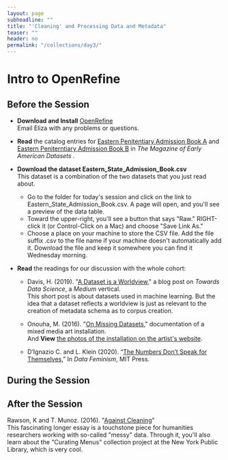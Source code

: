 ```yaml
---
layout: page
subheadline: ""
title: "'Cleaning' and Processing Data and Metadata"
teaser: ""
header: no
permalink: "/collections/day3/"
---
```


# Intro to OpenRefine  

## Before the Session 

* **Download and Install** [OpenRefine](https://openrefine.org)  
Email Eliza with any problems or questions.  

* **Read** the catalog entries for [Eastern Penitentiary Admission Book A](https://repository.upenn.edu/mead/22/) and [Eastern Peniterntiary Admission Book B](https://repository.upenn.edu/mead/21/) in *The Magazine of Early American Datasets .*

* **Download the dataset Eastern_State_Admission_Book.csv**  
This dataset is a combination of the two datasets that you just read about.
  * Go to the folder for today's session and click on the link to Eastern_State_Admission_Book.csv. A page will open, and you'll see a preview of the data table.  
  * Toward the upper-right, you'll see a button that says "Raw." RIGHT-click it (or Control-Click on a Mac) and choose "Save Link As."  
  * Choose a place on your machine to store the CSV file. Add the file suffix .csv to the file name if your machine doesn't automatically add it. Download the file and keep it somewhere you can find it Wednesday morning.

* **Read** the readings for our discussion with the whole cohort:

  * Davis, H. (2019). "[A Dataset is a Worldview](https://towardsdatascience.com/a-dataset-is-a-worldview-5328216dd44d)," a blog post on *Towards Data Science*, a *Medium* vertical.  
This short post is about datasets used in machine learning. But the idea that a dataset reflects a worldview is just as relevant to the creation of metadata schema as to corpus creation. 

  * Onouha, M. (2016). "[On Missing Datasets](https://github.com/MimiOnuoha/missing-datasets)," documentation of a mixed media art installation.  
And **View** [the photos of the installation on the artist's website](https://mimionuoha.com/the-library-of-missing-datasets).

  * D’Ignazio C. and L. Klein (2020). “[The Numbers Don’t Speak for Themselves](https://direct.mit.edu/books/book/4660/chapter/213291/The-Numbers-Don-t-Speak-for-Themselves),” In _Data Feminism_, MIT Press.

## During the Session  




## After the Session  

Rawson, K and T. Munoz. (2016). "[Against Cleaning](http://curatingmenus.org/articles/against-cleaning/)"  
This fascinating longer essay is a touchstone piece for humanities researchers working with so-called "messy" data. Through it, you'll also learn about the "Curating Menus" collection project at the New York Public Library, which is very cool.
